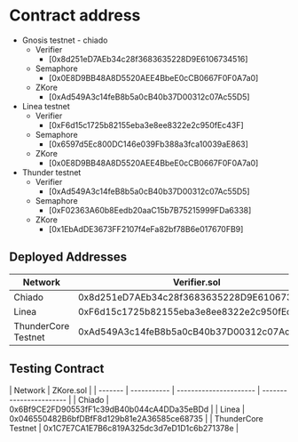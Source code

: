 # Contract address

- Gnosis testnet - chiado
  - Verifier 
    - [0x8d251eD7AEb34c28f3683635228D9E6106734516]
  - Semaphore
    - [0x0E8D9BB48A8D5520AEE4BbeE0cCB0667F0F0A7a0]
  - ZKore
    - [0xAd549A3c14feB8b5a0cB40b37D00312c07Ac55D5]
- Linea testnet 
  - Verifier
    - [0xF6d15c1725b82155eba3e8ee8322e2c950fEc43F]
  - Semaphore
    - [0x6597d5Ec800DC146e039Fb388a3fca10039aE863]
  - ZKore
    - [0x0E8D9BB48A8D5520AEE4BbeE0cCB0667F0F0A7a0]
- Thunder testnet
  - Verifier
    - [0xAd549A3c14feB8b5a0cB40b37D00312c07Ac55D5]
  - Semaphore
    - [0xF02363A60b8Eedb20aaC15b7B75215999FDa6338]
  - ZKore
    - [0x1EbAdDE3673FF2107f4eFa82bf78B6e017670FB9]

## Deployed Addresses

| Network | Verifier.sol | Semaphore.sol | ZKore.sol |
| ------- | ----------- | ---------------------- | ----------------------- |
| Chiado  | 0x8d251eD7AEb34c28f3683635228D9E6106734516 | 0x0E8D9BB48A8D5520AEE4BbeE0cCB0667F0F0A7a0 | 0xAd549A3c14feB8b5a0cB40b37D00312c07Ac55D5 |
| Linea   | 0xF6d15c1725b82155eba3e8ee8322e2c950fEc43F | 0x6597d5Ec800DC146e039Fb388a3fca10039aE863 | 0x0E8D9BB48A8D5520AEE4BbeE0cCB0667F0F0A7a0 |
| ThunderCore Testnet  | 0xAd549A3c14feB8b5a0cB40b37D00312c07Ac55D5 | 0xF02363A60b8Eedb20aaC15b7B75215999FDa6338 | 0x1EbAdDE3673FF2107f4eFa82bf78B6e017670FB9 |

## Testing Contract
| Network | ZKore.sol |
| ------- | ----------- | ---------------------- | ----------------------- |
| Chiado  | 0x6Bf9CE2FD90553fF1c39dB40b044cA4DDa35eBDd |
| Linea   | 0x046550482B6bfDBfF8d129b81e2A36585ce68735 |
| ThunderCore Testnet  | 0x1C7E7CA1E7B6c819A325dc3d7eD1D1c6b271378e |